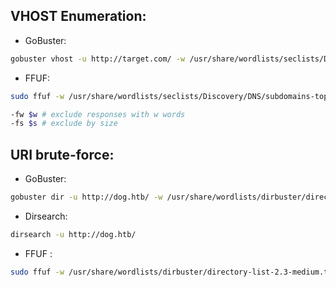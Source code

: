 ## VHOST Enumeration:
- GoBuster:
```bash
gobuster vhost -u http://target.com/ -w /usr/share/wordlists/seclists/Discovery/DNS/subdomains-top1million-5000.txt --append-domain 
```
- FFUF:
```bash
sudo ffuf -w /usr/share/wordlists/seclists/Discovery/DNS/subdomains-top1million-5000.txt -u http://target.com/ -H "Host: FUZZ.target.com"

-fw $w # exclude responses with w words
-fs $s # exclude by size
```

## URI brute-force:
- GoBuster:
```bash
gobuster dir -u http://dog.htb/ -w /usr/share/wordlists/dirbuster/directory-list-2.3-small.txt -t 50 -x txt,php
```
- Dirsearch:
```bash
dirsearch -u http://dog.htb/
```
- FFUF :
```bash
sudo ffuf -w /usr/share/wordlists/dirbuster/directory-list-2.3-medium.txt -u http://dog.htb/FUZZ 
```

